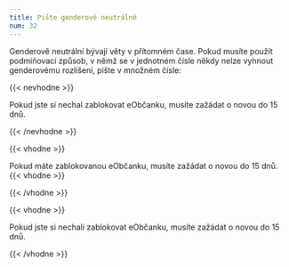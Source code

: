 ```yaml
---
title: Pište genderově neutrálně
num: 32
---
```

Genderově neutrální bývají věty v přítomném čase. Pokud musíte použít podmiňovací způsob, v němž se v jednotném čísle někdy nelze vyhnout genderovému rozlišení, pište v množném čísle:

{{< nevhodne >}}

Pokud jste si nechal zablokovat eObčanku, musíte zažádat o novou do 15 dnů.

{{< /nevhodne >}}

{{< vhodne >}}

Pokud máte zablokovanou eObčanku, musíte zažádat o novou do 15 dnů.{{< vhodne >}}

{{< /vhodne >}}

{{< vhodne >}}

Pokud jste si nechali zablokovat eObčanku, musíte zažádat o novou do 15 dnů.

{{< /vhodne >}}